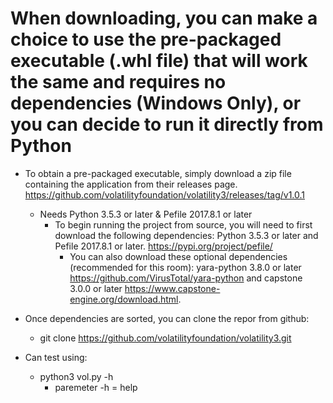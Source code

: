 # When downloading, you can make a choice to use the pre-packaged executable (.whl file) that will work the same and requires no dependencies (Windows Only), or you can decide to run it directly from Python

- To obtain a pre-packaged executable, simply download a zip file containing the application from their releases page. <https://github.com/volatilityfoundation/volatility3/releases/tag/v1.0.1>
  - Needs Python 3.5.3 or later & Pefile 2017.8.1 or later
    - To begin running the project from source, you will need to first download the following dependencies: Python 3.5.3 or later and Pefile 2017.8.1 or later. <https://pypi.org/project/pefile/>
      - You can also download these optional dependencies (recommended for this room): yara-python 3.8.0 or later <https://github.com/VirusTotal/yara-python> and capstone 3.0.0 or later <https://www.capstone-engine.org/download.html>.

- Once dependencies are sorted, you can clone the repor from github:
  - git clone https://github.com/volatilityfoundation/volatility3.git

- Can test using:
  - python3 vol.py -h
    - paremeter -h = help
